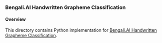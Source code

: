 ### Bengali.AI Handwritten Grapheme Classification

#### Overview
This directory contains Python implementation for [Bengali.AI Handwritten Grapheme Classification](https://www.kaggle.com/c/bengaliai-cv19).